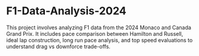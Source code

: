 # F1-Data-Analysis-2024
This project involves analyzing F1 data from the 2024 Monaco and Canada Grand Prix. It includes pace comparison between Hamilton and Russell, ideal lap construction, long run pace analysis, and top speed evaluations to understand drag vs downforce trade-offs.
